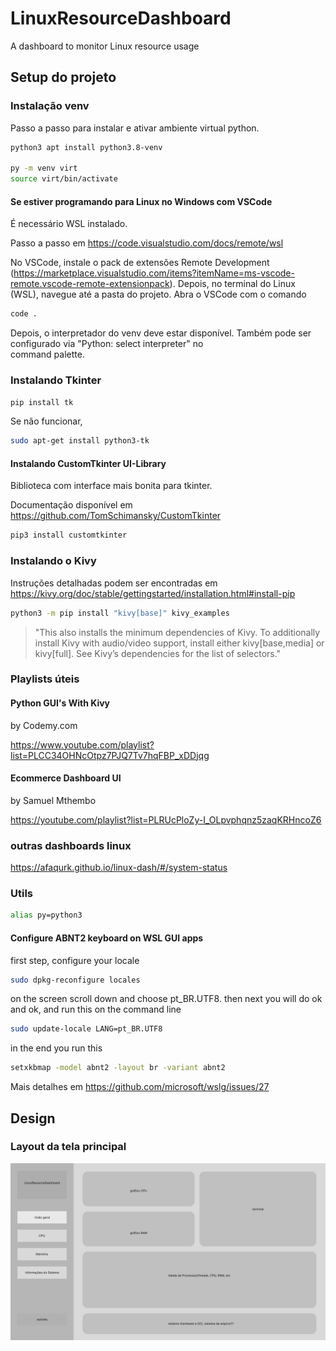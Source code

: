 # LinuxResourceDashboard
 A dashboard to monitor Linux resource usage

## Setup do projeto

### Instalação venv
Passo a passo para instalar e ativar ambiente virtual python.
```bash
python3 apt install python3.8-venv

py -m venv virt
source virt/bin/activate
```

#### Se estiver programando para Linux no Windows com VSCode
É necessário WSL instalado.

Passo a passo em https://code.visualstudio.com/docs/remote/wsl

No VSCode, instale o pack de extensões Remote Development (https://marketplace.visualstudio.com/items?itemName=ms-vscode-remote.vscode-remote-extensionpack). Depois, no terminal do Linux (WSL), navegue até a pasta do projeto. Abra o VSCode com o comando 
```bash
code .
```
Depois, o interpretador do venv deve estar disponível. Também pode ser configurado via "Python: select interpreter" no  
command palette.

### Instalando Tkinter
```bash
pip install tk
```

Se não funcionar, 
```bash
sudo apt-get install python3-tk
```

#### Instalando CustomTkinter UI-Library

Biblioteca com interface mais bonita para tkinter.

Documentação disponível em https://github.com/TomSchimansky/CustomTkinter

```bash
pip3 install customtkinter
```

### Instalando o Kivy
Instruções detalhadas podem ser encontradas em https://kivy.org/doc/stable/gettingstarted/installation.html#install-pip

```bash
python3 -m pip install "kivy[base]" kivy_examples
```
>"This also installs the minimum dependencies of Kivy. To additionally install Kivy with audio/video support, install either kivy[base,media] or kivy[full]. See Kivy’s dependencies for the list of selectors."

### Playlists úteis
#### Python GUI's With Kivy
by Codemy.com

https://www.youtube.com/playlist?list=PLCC34OHNcOtpz7PJQ7Tv7hqFBP_xDDjqg

#### Ecommerce Dashboard UI
by Samuel Mthembo

https://youtube.com/playlist?list=PLRUcPloZy-I_OLpvphqnz5zaqKRHncoZ6


### outras dashboards linux
https://afaqurk.github.io/linux-dash/#/system-status




### Utils
```bash
alias py=python3
```
#### Configure ABNT2 keyboard on WSL GUI apps

first step, configure your locale

```bash
sudo dpkg-reconfigure locales
```

on the screen scroll down and choose pt_BR.UTF8. 
then next you will do ok and ok, and run this on the command line

```bash
sudo update-locale LANG=pt_BR.UTF8
```

in the end you run this

```bash
setxkbmap -model abnt2 -layout br -variant abnt2
```

Mais detalhes em https://github.com/microsoft/wslg/issues/27

## Design

### Layout da tela principal

![Layout da tela principal](/assets/designReference/MainScreen.jpg)

